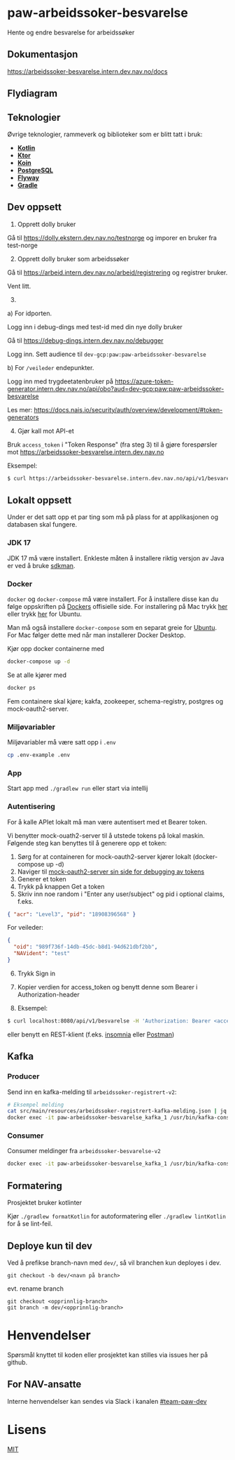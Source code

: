 # paw-arbeidssoker-besvarelse

Hente og endre besvarelse for arbeidssøker

## Dokumentasjon

https://arbeidssoker-besvarelse.intern.dev.nav.no/docs

## Flydiagram

## Teknologier

Øvrige teknologier, rammeverk og biblioteker som er blitt tatt i bruk:

- [**Kotlin**](https://kotlinlang.org/)
- [**Ktor**](https://ktor.io/)
- [**Koin**](https://insert-koin.io/)
- [**PostgreSQL**](https://www.postgresql.org/)
- [**Flyway**](https://flywaydb.org/)
- [**Gradle**](https://gradle.org/)


## Dev oppsett

1) Opprett dolly bruker

Gå til https://dolly.ekstern.dev.nav.no/testnorge og imporer en bruker fra test-norge

2) Opprett dolly bruker som arbeidssøker

Gå til https://arbeid.intern.dev.nav.no/arbeid/registrering og registrer bruker.

Vent litt. 

3)

a) For idporten.

Logg inn i debug-dings med test-id med din nye dolly bruker

Gå til https://debug-dings.intern.dev.nav.no/debugger

Logg inn. Sett audience til `dev-gcp:paw:paw-arbeidssoker-besvarelse`

b) For `/veileder` endepunkter.

Logg inn med trygdeetatenbruker på  https://azure-token-generator.intern.dev.nav.no/api/obo?aud=dev-gcp:paw:paw-arbeidssoker-besvarelse

Les mer: https://docs.nais.io/security/auth/overview/development/#token-generators

4) Gjør kall mot API-et

Bruk `access_token` i "Token Response" (fra steg 3) til å gjøre forespørsler mot https://arbeidssoker-besvarelse.intern.dev.nav.no

Eksempel:

```sh
$ curl https://arbeidssoker-besvarelse.intern.dev.nav.no/api/v1/besvarelse -H 'Authorization: Bearer <access_token>'
```

## Lokalt oppsett

Under er det satt opp et par ting som må på plass for at applikasjonen og databasen skal fungere.

### JDK 17

JDK 17 må være installert. Enkleste måten å installere riktig versjon av Java er ved å
bruke [sdkman](https://sdkman.io/install).

### Docker

`docker` og `docker-compose` må være installert. For å
installere disse kan du følge oppskriften på [Dockers](https://www.docker.com/) offisielle side. For installering på Mac
trykk [her](https://docs.docker.com/desktop/mac/install/) eller
trykk [her](https://docs.docker.com/engine/install/ubuntu/) for Ubuntu.

Man må også installere `docker-compose` som en separat greie
for [Ubuntu](https://docs.docker.com/compose/install/#install-compose-on-linux-systems). For Mac følger dette med når
man installerer Docker Desktop.

Kjør opp docker containerne med

```sh
docker-compose up -d
```

Se at alle kjører med

```sh
docker ps
```

Fem containere skal kjøre; kakfa, zookeeper, schema-registry, postgres og mock-oauth2-server.

### Miljøvariabler

Miljøvariabler må være satt opp i `.env`

```sh
cp .env-example .env
```

### App

Start app med `./gradlew run` eller start via intellij

### Autentisering

For å kalle APIet lokalt må man være autentisert med et Bearer token.

Vi benytter mock-ouath2-server til å utstede tokens på lokal maskin. Følgende steg kan benyttes til å generere opp et token:

1. Sørg for at containeren for mock-oauth2-server kjører lokalt (docker-compose up -d)
2. Naviger til [mock-oauth2-server sin side for debugging av tokens](http://localhost:8081/default/debugger)
3. Generer et token
4. Trykk på knappen Get a token
5. Skriv inn noe random i "Enter any user/subject" og pid i optional claims, f.eks.

```json
{ "acr": "Level3", "pid": "18908396568" }
```

For veileder:
```json
{
  "oid": "989f736f-14db-45dc-b8d1-94d621dbf2bb",
  "NAVident": "test"
}
```

6. Trykk Sign in
7. Kopier verdien for access_token og benytt denne som Bearer i Authorization-header

8. Eksempel:

```sh
$ curl localhost:8080/api/v1/besvarelse -H 'Authorization: Bearer <access_token>'
```

eller benytt en REST-klient (f.eks. [insomnia](https://insomnia.rest/) eller [Postman](https://www.postman.com/product/rest-client/))

## Kafka

### Producer

Send inn en kafka-melding til `arbeidssoker-registrert-v2`:

```sh
# Eksempel melding
cat src/main/resources/arbeidssoker-registrert-kafka-melding.json | jq -c .
docker exec -it paw-arbeidssoker-besvarelse_kafka_1 /usr/bin/kafka-console-producer --broker-list 127.0.0.1:9092 --topic arbeidssoker-registrert-v2
```

### Consumer

Consumer meldinger fra `arbeidssoker-besvarelse-v2`

```sh
docker exec -it paw-arbeidssoker-besvarelse_kafka_1 /usr/bin/kafka-console-consumer --bootstrap-server 127.0.0.1:9092 --topic arbeidssoker-besvarelse-v2
```

## Formatering

Prosjektet bruker kotlinter

Kjør `./gradlew formatKotlin` for autoformatering eller `./gradlew lintKotlin` for å se lint-feil.

## Deploye kun til dev

Ved å prefikse branch-navn med `dev/`, så vil branchen kun deployes i dev.

```
git checkout -b dev/<navn på branch>
```

evt. rename branch

```
git checkout <opprinnlig-branch>
git branch -m dev/<opprinnlig-branch>
```

# Henvendelser

Spørsmål knyttet til koden eller prosjektet kan stilles via issues her på github.

## For NAV-ansatte

Interne henvendelser kan sendes via Slack i kanalen [#team-paw-dev](https://nav-it.slack.com/archives/CLTFAEW75)

# Lisens

[MIT](LICENSE)
